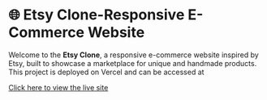 # 🌐 Etsy Clone-Responsive E-Commerce Website

Welcome to the **Etsy Clone**, a responsive e-commerce website inspired by Etsy, built to showcase a marketplace for unique and handmade products. This project is deployed on Vercel and can be accessed at

[Click here to view the live site](https://etsy-resposive-repo.vercel.app)

